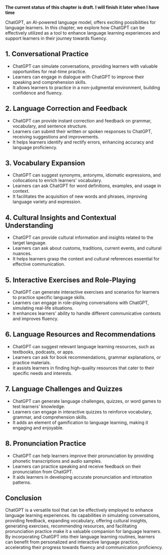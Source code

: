 **The current status of this chapter is draft. I will finish it later when I have time**

ChatGPT, an AI-powered language model, offers exciting possibilities for language learners. In this chapter, we explore how ChatGPT can be effectively utilized as a tool to enhance language learning experiences and support learners in their journey towards fluency.

**1. Conversational Practice**
------------------------------

* ChatGPT can simulate conversations, providing learners with valuable opportunities for real-time practice.
* Learners can engage in dialogue with ChatGPT to improve their speaking and comprehension skills.
* It allows learners to practice in a non-judgmental environment, building confidence and fluency.

**2. Language Correction and Feedback**
---------------------------------------

* ChatGPT can provide instant correction and feedback on grammar, vocabulary, and sentence structure.
* Learners can submit their written or spoken responses to ChatGPT, receiving suggestions and improvements.
* It helps learners identify and rectify errors, enhancing accuracy and language proficiency.

**3. Vocabulary Expansion**
---------------------------

* ChatGPT can suggest synonyms, antonyms, idiomatic expressions, and collocations to enrich learners' vocabulary.
* Learners can ask ChatGPT for word definitions, examples, and usage in context.
* It facilitates the acquisition of new words and phrases, improving language variety and expression.

**4. Cultural Insights and Contextual Understanding**
-----------------------------------------------------

* ChatGPT can provide cultural information and insights related to the target language.
* Learners can ask about customs, traditions, current events, and cultural nuances.
* It helps learners grasp the context and cultural references essential for effective communication.

**5. Interactive Exercises and Role-Playing**
---------------------------------------------

* ChatGPT can generate interactive exercises and scenarios for learners to practice specific language skills.
* Learners can engage in role-playing conversations with ChatGPT, simulating real-life situations.
* It enhances learners' ability to handle different communicative contexts and improves fluency.

**6. Language Resources and Recommendations**
---------------------------------------------

* ChatGPT can suggest relevant language learning resources, such as textbooks, podcasts, or apps.
* Learners can ask for book recommendations, grammar explanations, or practice materials.
* It assists learners in finding high-quality resources that cater to their specific needs and interests.

**7. Language Challenges and Quizzes**
--------------------------------------

* ChatGPT can generate language challenges, quizzes, or word games to test learners' knowledge.
* Learners can engage in interactive quizzes to reinforce vocabulary, grammar, and comprehension skills.
* It adds an element of gamification to language learning, making it engaging and enjoyable.

**8. Pronunciation Practice**
-----------------------------

* ChatGPT can help learners improve their pronunciation by providing phonetic transcriptions and audio samples.
* Learners can practice speaking and receive feedback on their pronunciation from ChatGPT.
* It aids learners in developing accurate pronunciation and intonation patterns.

Conclusion
----------

ChatGPT is a versatile tool that can be effectively employed to enhance language learning experiences. Its capabilities in simulating conversations, providing feedback, expanding vocabulary, offering cultural insights, generating exercises, recommending resources, and facilitating pronunciation practice make it a valuable companion for language learners. By incorporating ChatGPT into their language learning routines, learners can benefit from personalized and interactive language practice, accelerating their progress towards fluency and communication proficiency.
